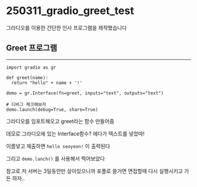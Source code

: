 # 250311_gradio_greet_test
그라디오를 이용한 간단한 인사 프로그램을 제작했습니다

## Greet 프로그램

---

```
import gradio as gr

def greet(name):
  return "hello" + name + '!'

demo = gr.Interface(fn=greet, inputs="text", outputs="text")

# 디버그 체크해보자
demo.launch(debug=True, share=True)
```

그라디오를 임포트해오고 greet라는 함수 만들어줌

데모로 그라디오에 있는 Interface함수? 에다가 텍스트를 넣었따!

이름넣고 제출하면 `hello seoyeon!` 이 출력된다

그리고 `demo.lanch()` 를 사용해서 찍어보았다



참고로 저 서버는 3일동안만 살아있으니까 포폴로 쓸거면 면접할때 다시 실행시키고 가든 하자..
